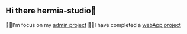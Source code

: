 ## Hi there hermia-studio👋
👩‍💻I'm focus on my [admin project](https://github.com/hermia-studio/admin-vue)
🙋‍♀️I have completed a [webApp project](https://github.com/hermia-studio/shop-webapp-server)
<!--

**Here are some ideas to get you started:**

🙋‍♀️ A short introduction - what is your organization all about?
🌈 Contribution guidelines - how can the community get involved?
👩‍💻 Useful resources - where can the community find your docs? Is there anything else the community should know?
🍿 Fun facts - what does your team eat for breakfast?
🧙 Remember, you can do mighty things with the power of [Markdown](https://docs.github.com/github/writing-on-github/getting-started-with-writing-and-formatting-on-github/basic-writing-and-formatting-syntax)
-->

